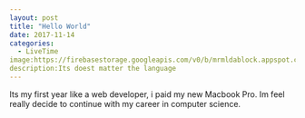 ```yaml
---
layout: post
title: "Hello World"
date: 2017-11-14
categories:
  - LiveTime
image:https://firebasestorage.googleapis.com/v0/b/mrmldablock.appspot.com/o/static%2Fimg%2FDSC_0007.jpg?alt=media&token=5927a520-73a5-43b6-b7d5-cbcbc49dffd2
description:Its doest matter the language
---
```

Its my first year like a web developer, i paid my new Macbook Pro.
Im feel really decide to continue with my career in computer science.
